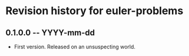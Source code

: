 # Revision history for euler-problems

## 0.1.0.0 -- YYYY-mm-dd

* First version. Released on an unsuspecting world.
